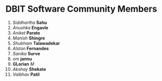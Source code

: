 # DBIT Software Community Members

1. *Siddhartha* **Sahu**
1. *Anushka* **Engavle**
1. *Aniket* **Parate**
1. *Manish* **Shingre**
1. *Shubham* **Talawadekar**
1. *Alston* **Fernandes**
1. *Sanika* **Surve**
1. *om* **jannu**
1. **GLorian** *M*
1. *Akshay* **Shekate**
1. *Vaibhav* **Patil**
